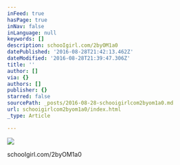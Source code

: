 ```yaml
---
inFeed: true
hasPage: true
inNav: false
inLanguage: null
keywords: []
description: schooIgirl.com/2byOM1a0
datePublished: '2016-08-28T21:42:13.462Z'
dateModified: '2016-08-28T21:39:47.306Z'
title: ''
author: []
via: {}
authors: []
publisher: {}
starred: false
sourcePath: _posts/2016-08-28-schooigirlcom2byom1a0.md
url: schooigirlcom2byom1a0/index.html
_type: Article

---
```

![](https://the-grid-user-content.s3-us-west-2.amazonaws.com/337d90b5-2ad8-4b89-bf49-4cbd46be942a.jpg)

schooIgirl.com/2byOM1a0